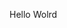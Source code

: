 Hello Wolrd
























































































































































































































































































































































































































































































































































































































































































































































































































































































































































































































































































































































































































































































































































































































































































































































































































































































































































































































































































































































































































































































































































































































































































































































































































































































































































































































































































































































































































































































































































































































































































































































































































































































































































































































































































































































































































































































































































































































































































































































































































































































































































































































































































































































































































































































































































































































